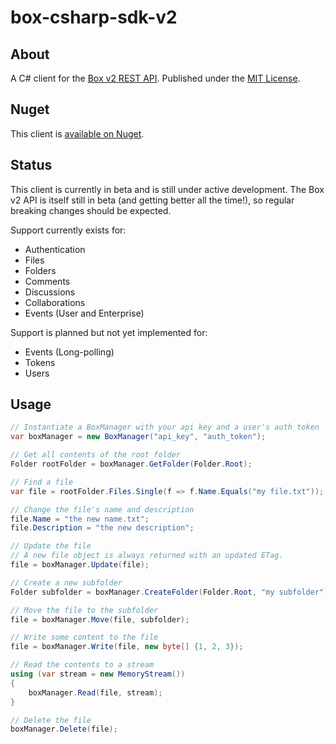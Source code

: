 # box-csharp-sdk-v2

## About

A C# client for the [Box v2 REST API](http://developers.box.com/docs/).  Published under the [MIT License](http://opensource.org/licenses/MIT).

## Nuget

This client is [available on Nuget](http://nuget.org/packages/Box.v2.SDK).  

## Status

This client is currently in beta and is still under active development.  The Box v2 API is itself still in beta (and getting better all the time!), so regular breaking changes should be expected.

Support currently exists for:

* Authentication
* Files
* Folders
* Comments
* Discussions
* Collaborations
* Events (User and Enterprise)

Support is planned but not yet implemented for:

* Events (Long-polling)
* Tokens
* Users

## Usage

```csharp
// Instantiate a BoxManager with your api key and a user's auth token
var boxManager = new BoxManager("api_key", "auth_token");

// Get all contents of the root folder
Folder rootFolder = boxManager.GetFolder(Folder.Root);

// Find a file
var file = rootFolder.Files.Single(f => f.Name.Equals("my file.txt"));

// Change the file's name and description
file.Name = "the new name.txt";
file.Description = "the new description";

// Update the file
// A new file object is always returned with an updated ETag.
file = boxManager.Update(file);

// Create a new subfolder
Folder subfolder = boxManager.CreateFolder(Folder.Root, "my subfolder");

// Move the file to the subfolder
file = boxManager.Move(file, subfolder);

// Write some content to the file
file = boxManager.Write(file, new byte[] {1, 2, 3});

// Read the contents to a stream
using (var stream = new MemoryStream())
{
    boxManager.Read(file, stream);
}

// Delete the file
boxManager.Delete(file);
